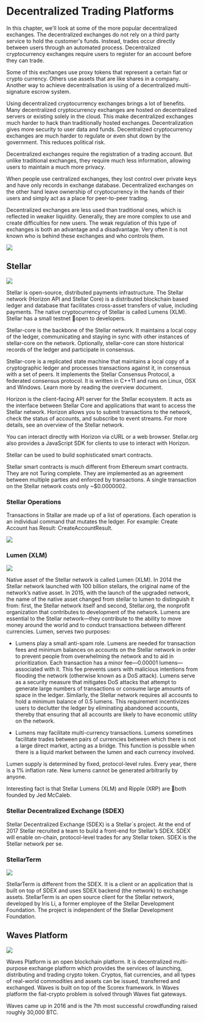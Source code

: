 # Decentralized Trading Platforms

In this chapter, we'll look at some of the more popular decentralized exchanges. The decentralized exchanges do not rely on a third party service to hold the customer's funds. Instead, trades occur directly between users through an automated process.  Decentralized cryptocurrency exchanges require users to register for an account before they can trade.

Some of this exchanges use proxy tokens that represent a certain fiat or crypto currency. Others use assets that are like shares in a company. Another way to achieve decentralisation is using of a decentralized multi-signature escrow system.

Using decentralized cryptocurrency exchanges brings a lot of benefits. Many decentralized cryptocurrency exchanges are hosted on decentralized servers or existing solely in the cloud. This make decentralized exchanges much harder to hack than traditionally hosted exchanges. Decentralization gives more security to user data and funds. Decentralized cryptocurrency exchanges are much harder to regulate or even shut down by the government. This reduces political risk.

Decentralized exchanges require the registration of a trading account. But unlike traditional exchanges, they require much less information, allowing users to maintain a much more privacy.

When people use centralized exchanges, they lost control over private keys and have only records in exchange database. Decentralized exchanges on the other hand leave ownership of cryptocurrency in the hands of their users and simply act as a place for peer-to-peer trading.

Decentralized exchanges are less used than traditional ones, which is reflected in weaker liquidity. Generally, they are more complex to use and create difficulties for new users. The weak regulation of this type of exchanges is both an advantage and a disadvantage. Very often it is not known who is behind these exchanges and who controls them.

![](/assets/DecentralizedTradingPlatforms.png)

## Stellar

![](/assets/Stellar.png)

Stellar is open-source, distributed payments infrastructure. The Stellar network \(Horizon API and Stellar Core\) is a distributed blockchain based ledger and database that facilitates cross-asset transfers of value, including payments. The native cryptocurrency of Stellar is called Lumens \(XLM\). Stellar has a small testnet open to developers.

Stellar-core is the backbone of the Stellar network. It maintains a local copy of the ledger, communicating and staying in sync with other instances of stellar-core on the network. Optionally, stellar-core can store historical records of the ledger and participate in consensus.

Stellar-core is a replicated state machine that maintains a local copy of a cryptographic ledger and processes transactions against it, in consensus with a set of peers. It implements the Stellar Consensus Protocol, a federated consensus protocol. It is written in C++11 and runs on Linux, OSX and Windows. Learn more by reading the overview document.

Horizon is the client-facing API server for the Stellar ecosystem. It acts as the interface between Stellar Core and applications that want to access the Stellar network. Horizon allows you to submit transactions to the network, check the status of accounts, and subscribe to event streams. For more details, see an overview of the Stellar network.

You can interact directly with Horizon via cURL or a web browser. Stellar.org also provides a JavaScript SDK for clients to use to interact with Horizon.

Stellar can be used to build sophisticated smart contracts.

Stellar smart contracts is much different from Ethereum smart contracts. They are not Turing complete. They are implemented as an agreement between multiple parties and enforced by transactions. A single transaction on the Stellar network costs only ~$0.0000002.

### Stellar Operations

Transactions in Stallar are made up of a list of operations. Each operation is an individual command that mutates the ledger. For example: Create Account has Result: CreateAccountResult.

![](/assets/StellarOperations.png)

### Lumen \(XLM\)

![](/assets/LumenXML.png)

Native asset of the Stellar network is called Lumen \(XLM\). In 2014 the Stellar network launched with 100 billion stellars, the original name of the network’s native asset. In 2015, with the launch of the upgraded network, the name of the native asset changed from stellar to lumen to distinguish it from: first, the Stellar network itself and second, Stellar.org, the nonprofit organization that contributes to development of the network. Lumens are essential to the Stellar network—they contribute to the ability to move money around the world and to conduct transactions between different currencies. Lumen, serves two purposes:

* Lumens play a small anti-spam role. Lumens are needed for transaction fees and minimum balances on accounts on the Stellar network in order to prevent people from overwhelming the network and to aid in prioritization. Each transaction has a minor fee—0.00001 lumens—associated with it. This fee prevents users with malicious intentions from flooding the network \(otherwise known as a DoS attack\). Lumens serve as a security measure that mitigates DoS attacks that attempt to generate large numbers of transactions or consume large amounts of space in the ledger. Similarly, the Stellar network requires all accounts to hold a minimum balance of 0.5 lumens. This requirement incentivizes users to declutter the ledger by eliminating abandoned accounts, thereby that ensuring that all accounts are likely to have economic utility on the network.

* Lumens may facilitate multi-currency transactions. Lumens sometimes facilitate trades between pairs of currencies between which there is not a large direct market, acting as a bridge. This function is possible when there is a liquid market between the lumen and each currency involved.

Lumen supply is determined by fixed, protocol-level rules. Every year, there is a 1% inflation rate. New lumens cannot be generated arbitrarily by anyone.

Interesting fact is that Stellar Lumens \(XLM\) and Ripple \(XRP\) are both founded by Jed McCaleb.

### Stellar Decentralized Exchange \(SDEX\)

Stellar Decentralized Exchange \(SDEX\) is a Stellar\`s project. At the end of 2017 Stellar recruited a team to build a front-end for Stellar’s SDEX. SDEX will enable on-chain, protocol-level trades for any Stellar token. SDEX is the Stellar network per se.

### StellarTerm

![](/assets/StellarTerm.png)

StellarTerm is different from the SDEX. It is a client or an application that is built on top of SDEX and uses SDEX backend \(the network\) to exchange assets. StellarTerm is an open source client for the Stellar network, developed by Iris Li, a former employee of the Stellar Development Foundation. The project is independent of the Stellar Development Foundation.

## Waves Platform

![](/assets/WavesPlatform.png)

Waves Platform is an open blockchain platform. It is decentralized multi-purpose exchange platform which provides the services of launching, distributing and trading crypto token. Cryptos, fiat currencies, and all types of real-world commodities and assets can be issued, transferred and exchanged. Waves is built on top of the Scorex framework. In Waves platform the fiat-crypto problem is solved through Waves fiat gateways. 

Waves came up in 2016 and is the 7th most successful crowdfunding raised roughly 30,000 BTC.



